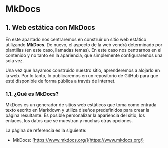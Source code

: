 # MkDocs

## 1. Web estática con MkDocs

En este apartado nos centraremos en construir un sitio web estático utilizando **MkDocs**. De nuevo, el aspecto de la web vendrá determinado por plantillas (en este caso, llamadas temas). En este caso nos centrarnos en el contenido y no tanto en la apariencia, que simplemente configuraremos una sola vez.

Una vez que hayamos construido nuestro sitio, aprenderemos a alojarlo en la web. Por lo tanto, lo publicaremos en un repositorio de GitHub para que esté disponible de forma pública a través de Internet.

### 1.1. ¿Qué es MkDocs?

MkDocs es un generador de sitios web estáticos que toma como entrada texto escrito en Markdown y utiliza diseños predefinidos para crear la página resultante. Es posible personalizar la apariencia del sitio, los enlaces, los datos que se muestran y muchas otras opciones.

La página de referencia es la siguiente:

* MkDocs: [https://www.mkdocs.org/](https://www.mkdocs.org/) 
